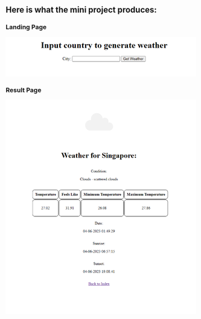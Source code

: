## Here is what the mini project produces:


### Landing Page

![Image](src\main\resources\static\images\weatherAPIlandingpage.png)






### Result Page

![Image](src\main\resources\static\images\weatherAPIresult.png)